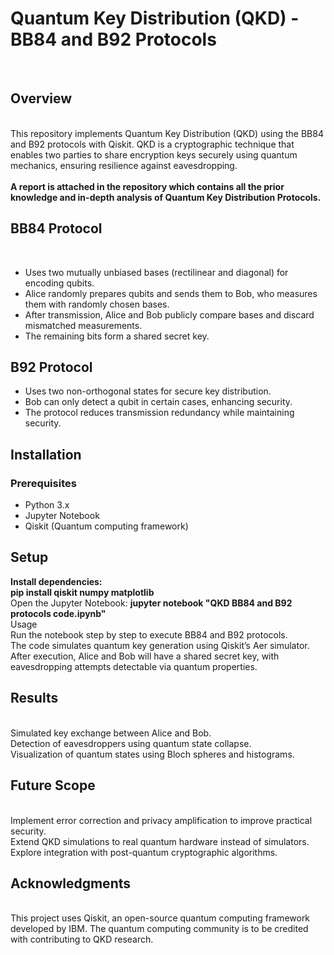 <h1>Quantum Key Distribution (QKD) - BB84 and B92 Protocols </h1>
<Br>
<h2>Overview </h2>
<Br>
This repository implements Quantum Key Distribution (QKD) using the BB84 and B92 protocols with Qiskit. QKD is a cryptographic technique that enables two parties to share encryption keys securely using quantum mechanics, ensuring resilience against eavesdropping.
<Br>
<Br>
<b>A report is attached in the repository which contains all the prior knowledge and in-depth analysis of Quantum Key Distribution Protocols.</b>
<h2>BB84 Protocol</h2>
<Br>
<ul>
<li> Uses two mutually unbiased bases (rectilinear and diagonal) for encoding qubits.</li>
<li>Alice randomly prepares qubits and sends them to Bob, who measures them with randomly chosen bases.</li>
<li>After transmission, Alice and Bob publicly compare bases and discard mismatched measurements.</li>
<li>The remaining bits form a shared secret key.</li>
</ul>
<h2>B92 Protocol</h2>
<ul>
<li>Uses two non-orthogonal states for secure key distribution.</li>
<li>Bob can only detect a qubit in certain cases, enhancing security.</li>
<li>The protocol reduces transmission redundancy while maintaining security.</li>
</ul>
<h2>Installation</h2>
<h3>Prerequisites</h3>
<ul>
<li>Python 3.x</li>
<li>Jupyter Notebook</li>
<li>Qiskit (Quantum computing framework)</li>
</ul>
<h2>Setup</h2>
<b>Install dependencies:</b>
<Br>
<b>pip install qiskit numpy matplotlib</b>
<Br>
Open the Jupyter Notebook:
<b>jupyter notebook "QKD BB84 and B92 protocols code.ipynb"</b>
<Br>
Usage
<Br>
Run the notebook step by step to execute BB84 and B92 protocols.
<Br>
The code simulates quantum key generation using Qiskit’s Aer simulator.
<Br>
After execution, Alice and Bob will have a shared secret key, with eavesdropping attempts detectable via quantum properties.
<Br>
<h2>Results</h2>
<Br>
Simulated key exchange between Alice and Bob.
<Br>
Detection of eavesdroppers using quantum state collapse.
<Br>
Visualization of quantum states using Bloch spheres and histograms.
<Br>
<h2>Future Scope</h2>
<Br>
Implement error correction and privacy amplification to improve practical security.
<Br>
Extend QKD simulations to real quantum hardware instead of simulators.
<Br>
Explore integration with post-quantum cryptographic algorithms.
<Br>
<h2>Acknowledgments</h2>
<Br>
This project uses Qiskit, an open-source quantum computing framework developed by IBM. The quantum computing community is to be credited with contributing to QKD research.

